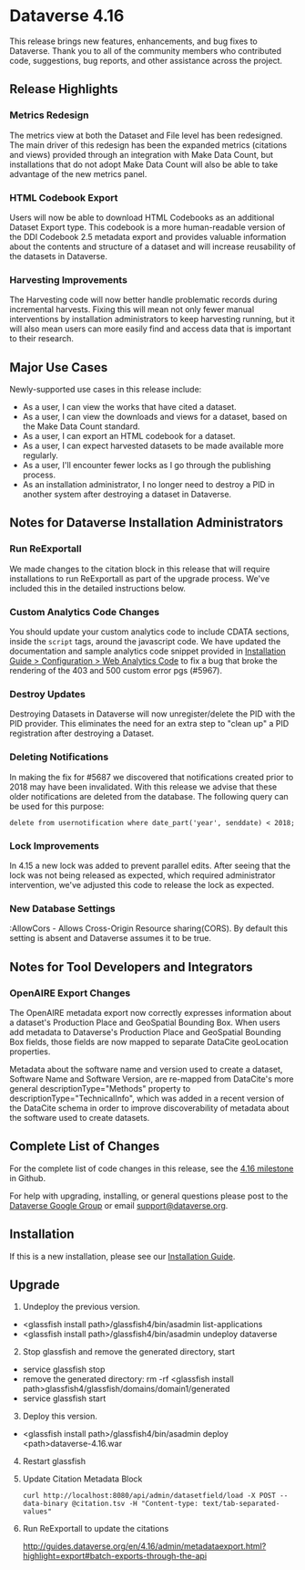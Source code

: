 # Dataverse 4.16

This release brings new features, enhancements, and bug fixes to Dataverse. Thank you to all of the community members who contributed code, suggestions, bug reports, and other assistance across the project.

## Release Highlights

### Metrics Redesign

The metrics view at both the Dataset and File level has been redesigned. The main driver of this redesign has been the expanded metrics (citations and views) provided through an integration with Make Data Count, but installations that do not adopt Make Data Count will also be able to take advantage of the new metrics panel.

### HTML Codebook Export

Users will now be able to download HTML Codebooks as an additional Dataset Export type. This codebook is a more human-readable version of the DDI Codebook 2.5 metadata export and provides valuable information about the contents and structure of a dataset and will increase reusability of the datasets in Dataverse.

### Harvesting Improvements

The Harvesting code will now better handle problematic records during incremental harvests. Fixing this will mean not only fewer manual interventions by installation administrators to keep harvesting running, but it will also mean users can more easily find and access data that is important to their research.

## Major Use Cases

Newly-supported use cases in this release include:

- As a user, I can view the works that have cited a dataset.
- As a user, I can view the downloads and views for a dataset, based on the Make Data Count standard.
- As a user, I can export an HTML codebook for a dataset.
- As a user, I can expect harvested datasets to be made available more regularly.
- As a user, I'll encounter fewer locks as I go through the publishing process.
- As an installation administrator, I no longer need to destroy a PID in another system after destroying a dataset in Dataverse.

## Notes for Dataverse Installation Administrators

### Run ReExportall

We made changes to the citation block in this release that will require installations to run ReExportall as part of the upgrade process. We've included this in the detailed instructions below.

### Custom Analytics Code Changes

You should update your custom analytics code to include CDATA sections, inside the `script` tags, around the javascript code. We have updated the documentation and sample analytics code snippet provided in [Installation Guide > Configuration > Web Analytics Code](http://guides.dataverse.org/en/latest/installation/config.html#web-analytics-code) to fix a bug that broke the rendering of the 403 and 500 custom error pgs (#5967).

### Destroy Updates

Destroying Datasets in Dataverse will now unregister/delete the PID with the PID provider. This eliminates the need for an extra step to "clean up" a PID registration after destroying a Dataset.

### Deleting Notifications

In making the fix for #5687 we discovered that notifications created prior to 2018 may have been invalidated. With this release we advise that these older notifications are deleted from the database. The following query can be used for this purpose:

`delete from usernotification where date_part('year', senddate) < 2018;`

### Lock Improvements

In 4.15 a new lock was added to prevent parallel edits. After seeing that the lock was not being released as expected, which required administrator intervention, we've adjusted this code to release the lock as expected.

### New Database Settings

:AllowCors - Allows Cross-Origin Resource sharing(CORS). By default this setting is absent and Dataverse assumes it to be true.

## Notes for Tool Developers and Integrators

### OpenAIRE Export Changes

The OpenAIRE metadata export now correctly expresses information about a dataset's Production Place and GeoSpatial Bounding Box. When users add metadata to Dataverse's Production Place and GeoSpatial Bounding Box fields, those fields are now mapped to separate DataCite geoLocation properties.

Metadata about the software name and version used to create a dataset, Software Name and Software Version, are re-mapped from DataCite's more general descriptionType="Methods" property to descriptionType="TechnicalInfo", which was added in a recent version of the DataCite schema in order to improve discoverability of metadata about the software used to create datasets.

## Complete List of Changes

For the complete list of code changes in this release, see the <a href="https://github.com/IQSS/dataverse/milestone/83?closed=1">4.16 milestone</a> in Github.

For help with upgrading, installing, or general questions please post to the <a href="https://groups.google.com/forum/#!forum/dataverse-community">Dataverse Google Group</a> or email support@dataverse.org.

## Installation

If this is a new installation, please see our <a href=http://guides.dataverse.org/en/4.16/installation/>Installation Guide</a>.

## Upgrade

1. Undeploy the previous version.

- &lt;glassfish install path&gt;/glassfish4/bin/asadmin list-applications
- &lt;glassfish install path&gt;/glassfish4/bin/asadmin undeploy dataverse

2. Stop glassfish and remove the generated directory, start

- service glassfish stop
- remove the generated directory: rm -rf &lt;glassfish install path&gt;glassfish4/glassfish/domains/domain1/generated
- service glassfish start

3. Deploy this version.

- &lt;glassfish install path&gt;/glassfish4/bin/asadmin deploy &lt;path&gt;dataverse-4.16.war

4. Restart glassfish  

5. Update Citation Metadata Block    

   `curl http://localhost:8080/api/admin/datasetfield/load -X POST --data-binary @citation.tsv -H "Content-type: text/tab-separated-values"`  
 
6. Run ReExportall to update the citations  

   <http://guides.dataverse.org/en/4.16/admin/metadataexport.html?highlight=export#batch-exports-through-the-api>

